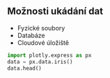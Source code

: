 ## Možnosti ukádání dat

  - Fyzické soubory
  - Databáze
  - Cloudové úložiště

```python
import plotly.express as px
data = px.data.iris()
data.head()
```

```python

```
